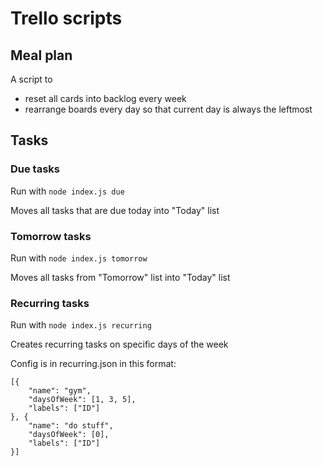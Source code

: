 # Trello scripts

## Meal plan

A script to
- reset all cards into backlog every week
- rearrange boards every day so that current day is always the leftmost

## Tasks

### Due tasks

Run with `node index.js due`

Moves all tasks that are due today into "Today" list

### Tomorrow tasks

Run with `node index.js tomorrow`

Moves all tasks from "Tomorrow" list into "Today" list

### Recurring tasks

Run with `node index.js recurring`

Creates recurring tasks on specific days of the week

Config is in recurring.json in this format:
```
[{
    "name": "gym",
    "daysOfWeek": [1, 3, 5],
    "labels": ["ID"]
}, {
    "name": "do stuff",
    "daysOfWeek": [0],
    "labels": ["ID"]
}]
```

